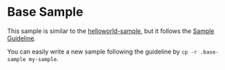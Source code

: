 # Base Sample

This sample is similar to the [helloworld-sample](../helloworld-sample), but it follows the [Sample Guideline](https://github.com/Microsoft/vscode-extension-samples/blob/master/.github/SAMPLE_GUIDELINE.md).

You can easily write a new sample following the guideline by `cp -r .base-sample my-sample`.
